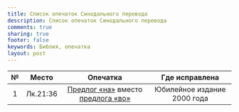 ```yaml
---
title: Список опечаток Синодального перевода
description: Список опечаток Синодального перевода
comments: true
sharing: true
footer: false
keywords: Библия, опечатка
layout: post
---
```


| №  |      Место    |            Опечатка                                             |        Где исправлена        |
|:--:|:-------------:|:---------------------------------------------------------------:|:----------------------------:|
| 1  | Лк.21:36      |  [Предлог «на»][2] вместо [предлога «во»][3]                   | Юбилейное издание 2000 года  |




[2]: https://bibleonline.ru/bible/rst66/luk-21/
[3]: https://bibleonline.ru/bible/rst-jbl/luk-21/
